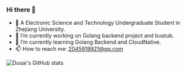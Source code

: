### Hi there 👋

<!--
**SecretLittleBoy/SecretLittleBoy** is a ✨ _special_ ✨ repository because its `README.md` (this file) appears on your GitHub profile.

Here are some ideas to get you started:
-->
- 🌱 A Electronic Science and Technology Undergraduate Student in Zhejiang University.
- 🔭 I’m currently working on Golang backend project and bustub.
- 🌱 I’m currently learning Golang Backend and CloudNative.
- 📫 How to reach me: 2045918921@qq.com

![Dusai's GitHub stats](https://github-readme-stats.vercel.app/api?username=SecretLittleBoy&show_icons=true&theme=radical)
